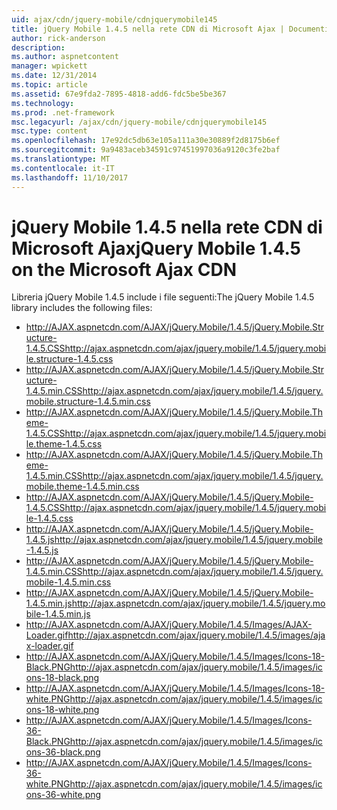 ```yaml
---
uid: ajax/cdn/jquery-mobile/cdnjquerymobile145
title: jQuery Mobile 1.4.5 nella rete CDN di Microsoft Ajax | Documenti Microsoft
author: rick-anderson
description: 
ms.author: aspnetcontent
manager: wpickett
ms.date: 12/31/2014
ms.topic: article
ms.assetid: 67e9fda2-7895-4818-add6-fdc5be5be367
ms.technology: 
ms.prod: .net-framework
msc.legacyurl: /ajax/cdn/jquery-mobile/cdnjquerymobile145
msc.type: content
ms.openlocfilehash: 17e92dc5db63e105a111a30e30889f2d8175b6ef
ms.sourcegitcommit: 9a9483aceb34591c97451997036a9120c3fe2baf
ms.translationtype: MT
ms.contentlocale: it-IT
ms.lasthandoff: 11/10/2017
---
```

<a name="jquery-mobile-145-on-the-microsoft-ajax-cdn"></a><span data-ttu-id="930ff-102">jQuery Mobile 1.4.5 nella rete CDN di Microsoft Ajax</span><span class="sxs-lookup"><span data-stu-id="930ff-102">jQuery Mobile 1.4.5 on the Microsoft Ajax CDN</span></span>
====================
<span data-ttu-id="930ff-103">Libreria jQuery Mobile 1.4.5 include i file seguenti:</span><span class="sxs-lookup"><span data-stu-id="930ff-103">The jQuery Mobile 1.4.5 library includes the following files:</span></span>

- <span data-ttu-id="930ff-104">http://AJAX.aspnetcdn.com/AJAX/jQuery.Mobile/1.4.5/jQuery.Mobile.Structure-1.4.5.CSS</span><span class="sxs-lookup"><span data-stu-id="930ff-104">http://ajax.aspnetcdn.com/ajax/jquery.mobile/1.4.5/jquery.mobile.structure-1.4.5.css</span></span>
- <span data-ttu-id="930ff-105">http://AJAX.aspnetcdn.com/AJAX/jQuery.Mobile/1.4.5/jQuery.Mobile.Structure-1.4.5.min.CSS</span><span class="sxs-lookup"><span data-stu-id="930ff-105">http://ajax.aspnetcdn.com/ajax/jquery.mobile/1.4.5/jquery.mobile.structure-1.4.5.min.css</span></span>
- <span data-ttu-id="930ff-106">http://AJAX.aspnetcdn.com/AJAX/jQuery.Mobile/1.4.5/jQuery.Mobile.Theme-1.4.5.CSS</span><span class="sxs-lookup"><span data-stu-id="930ff-106">http://ajax.aspnetcdn.com/ajax/jquery.mobile/1.4.5/jquery.mobile.theme-1.4.5.css</span></span>
- <span data-ttu-id="930ff-107">http://AJAX.aspnetcdn.com/AJAX/jQuery.Mobile/1.4.5/jQuery.Mobile.Theme-1.4.5.min.CSS</span><span class="sxs-lookup"><span data-stu-id="930ff-107">http://ajax.aspnetcdn.com/ajax/jquery.mobile/1.4.5/jquery.mobile.theme-1.4.5.min.css</span></span>
- <span data-ttu-id="930ff-108">http://AJAX.aspnetcdn.com/AJAX/jQuery.Mobile/1.4.5/jQuery.Mobile-1.4.5.CSS</span><span class="sxs-lookup"><span data-stu-id="930ff-108">http://ajax.aspnetcdn.com/ajax/jquery.mobile/1.4.5/jquery.mobile-1.4.5.css</span></span>
- <span data-ttu-id="930ff-109">http://AJAX.aspnetcdn.com/AJAX/jQuery.Mobile/1.4.5/jQuery.Mobile-1.4.5.js</span><span class="sxs-lookup"><span data-stu-id="930ff-109">http://ajax.aspnetcdn.com/ajax/jquery.mobile/1.4.5/jquery.mobile-1.4.5.js</span></span>
- <span data-ttu-id="930ff-110">http://AJAX.aspnetcdn.com/AJAX/jQuery.Mobile/1.4.5/jQuery.Mobile-1.4.5.min.CSS</span><span class="sxs-lookup"><span data-stu-id="930ff-110">http://ajax.aspnetcdn.com/ajax/jquery.mobile/1.4.5/jquery.mobile-1.4.5.min.css</span></span>
- <span data-ttu-id="930ff-111">http://AJAX.aspnetcdn.com/AJAX/jQuery.Mobile/1.4.5/jQuery.Mobile-1.4.5.min.js</span><span class="sxs-lookup"><span data-stu-id="930ff-111">http://ajax.aspnetcdn.com/ajax/jquery.mobile/1.4.5/jquery.mobile-1.4.5.min.js</span></span>
- <span data-ttu-id="930ff-112">http://AJAX.aspnetcdn.com/AJAX/jQuery.Mobile/1.4.5/Images/AJAX-Loader.gif</span><span class="sxs-lookup"><span data-stu-id="930ff-112">http://ajax.aspnetcdn.com/ajax/jquery.mobile/1.4.5/images/ajax-loader.gif</span></span>
- <span data-ttu-id="930ff-113">http://AJAX.aspnetcdn.com/AJAX/jQuery.Mobile/1.4.5/Images/Icons-18-Black.PNG</span><span class="sxs-lookup"><span data-stu-id="930ff-113">http://ajax.aspnetcdn.com/ajax/jquery.mobile/1.4.5/images/icons-18-black.png</span></span>
- <span data-ttu-id="930ff-114">http://AJAX.aspnetcdn.com/AJAX/jQuery.Mobile/1.4.5/Images/Icons-18-white.PNG</span><span class="sxs-lookup"><span data-stu-id="930ff-114">http://ajax.aspnetcdn.com/ajax/jquery.mobile/1.4.5/images/icons-18-white.png</span></span>
- <span data-ttu-id="930ff-115">http://AJAX.aspnetcdn.com/AJAX/jQuery.Mobile/1.4.5/Images/Icons-36-Black.PNG</span><span class="sxs-lookup"><span data-stu-id="930ff-115">http://ajax.aspnetcdn.com/ajax/jquery.mobile/1.4.5/images/icons-36-black.png</span></span>
- <span data-ttu-id="930ff-116">http://AJAX.aspnetcdn.com/AJAX/jQuery.Mobile/1.4.5/Images/Icons-36-white.PNG</span><span class="sxs-lookup"><span data-stu-id="930ff-116">http://ajax.aspnetcdn.com/ajax/jquery.mobile/1.4.5/images/icons-36-white.png</span></span>
